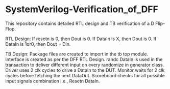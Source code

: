 # SystemVerilog-Verification_of_DFF
This repository contains detailed RTL design and TB verification of a D Flip-Flop.

RTL Design:
If resetn is 0, then Dout is 0.
If DataIn is X, then Dout is 0.
If DataIn is 1or0, then Dout = Din.

TB Design:
Package files are created to import in the tb top module.
Interface is created as per the DFF RTL Design.
randc DataIn is used in the transaction to deliver different input on every randomize in generator class.
Driver uses 2 clk cycles to drive a DataIn to the DUT.
Monitor waits for 2 clk cycles before fetching the next DataOut.
Scoreboard checks for all possible input signals combination i.e., Resetn DataIn.
